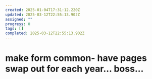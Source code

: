 ```yaml
---
created: 2025-01-04T17:31:12.220Z
updated: 2025-03-12T22:55:13.902Z
assigned: ""
progress: 0
tags: []
completed: 2025-03-12T22:55:13.902Z
---
```


# make form common- have pages swap out for each year... boss...
